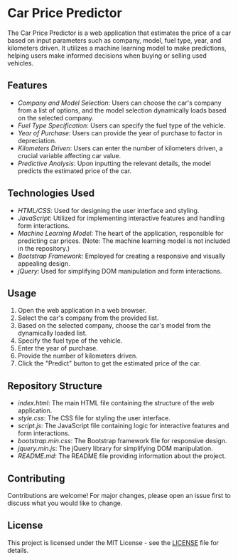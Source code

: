 

# Car Price Predictor

The Car Price Predictor is a web application that estimates the price of a car based on input parameters such as company, model, fuel type, year, and kilometers driven. It utilizes a machine learning model to make predictions, helping users make informed decisions when buying or selling used vehicles.

## Features

- *Company and Model Selection*: Users can choose the car's company from a list of options, and the model selection dynamically loads based on the selected company.
- *Fuel Type Specification*: Users can specify the fuel type of the vehicle.
- *Year of Purchase*: Users can provide the year of purchase to factor in depreciation.
- *Kilometers Driven*: Users can enter the number of kilometers driven, a crucial variable affecting car value.
- *Predictive Analysis*: Upon inputting the relevant details, the model predicts the estimated price of the car.

## Technologies Used

- *HTML/CSS*: Used for designing the user interface and styling.
- *JavaScript*: Utilized for implementing interactive features and handling form interactions.
- *Machine Learning Model*: The heart of the application, responsible for predicting car prices. (Note: The machine learning model is not included in the repository.)
- *Bootstrap Framework*: Employed for creating a responsive and visually appealing design.
- *jQuery*: Used for simplifying DOM manipulation and form interactions.

## Usage

1. Open the web application in a web browser.
2. Select the car's company from the provided list.
3. Based on the selected company, choose the car's model from the dynamically loaded list.
4. Specify the fuel type of the vehicle.
5. Enter the year of purchase.
6. Provide the number of kilometers driven.
7. Click the "Predict" button to get the estimated price of the car.

## Repository Structure

- *index.html*: The main HTML file containing the structure of the web application.
- *style.css*: The CSS file for styling the user interface.
- *script.js*: The JavaScript file containing logic for interactive features and form interactions.
- *bootstrap.min.css*: The Bootstrap framework file for responsive design.
- *jquery.min.js*: The jQuery library for simplifying DOM manipulation.
- *README.md*: The README file providing information about the project.

## Contributing

Contributions are welcome! For major changes, please open an issue first to discuss what you would like to change.

## License

This project is licensed under the MIT License - see the [LICENSE](LICENSE) file for details.

